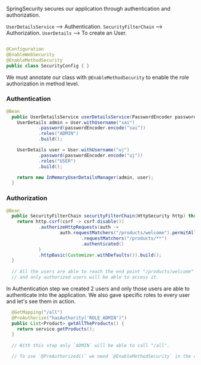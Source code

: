 
SpringSecurity secures our application through authentication and authorization.

`UserDetailsService` --> Authentication.
`SecurityFilterChain` --> Authorization.
`UserDetails` --> To create an User.

```java

@Configuration
@EnableWebSecurity
@EnableMethodSecurity
public class SecurityConfig { }
```

We must annotate our class with `@EnableMethodSecurity` to enable the role authorization in method level.


### Authentication

```java
@Bean
  public UserDetailsService userDetailsService(PasswordEncoder passwordEncoder) {
    UserDetails admin = User.withUsername("sai")
            .password(passwordEncoder.encode("sai"))
            .roles("ADMIN")
            .build();

    UserDetails user = User.withUsername("uj")
            .password(passwordEncoder.encode("uj"))
            .roles("USER")
            .build();

    return new InMemoryUserDetailsManager(admin, user);
  }
```

### Authorization

```java
@Bean
  public SecurityFilterChain securityFilterChain(HttpSecurity http) throws Exception {
    return http.csrf(csrf -> csrf.disable())
            .authorizeHttpRequests(auth ->
                    auth.requestMatchers("/products/welcome").permitAll()
                            .requestMatchers("/products/**")
                            .authenticated()
            )
            .httpBasic(Customizer.withDefaults()).build();
  }
  
  // All the users are able to reach the end point "/products/welcome" but not the "/products/**" because we made it authorized
  // and only authorized users will be able to access it. 
```



In Authentication step we created 2 users and only those users are able to authenticate into the application. We also gave specific roles to every user and let's see them in action.

```java
  @GetMapping("/all")
  @PreAuthorize("hasAuthority('ROLE_ADMIN')")
  public List<Product> getAllTheProducts() {
    return service.getProducts();
  }
  
  // With this step only `ADMIN` will be able to call "/all".

  // To use `@PreAuthorized()` we need `@EnableMethodSecurity` in the config class.
```